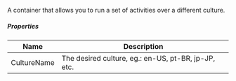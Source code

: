 A container that allows you to run a set of activities over a different culture.

<div class="programming-sprite culture-scope"></div>

##### Properties

|Name       |Description                                        |
|-----------|---------------------------------------------------|
|CultureName|The desired culture, eg.: en-US, pt-BR, jp-JP, etc.|
